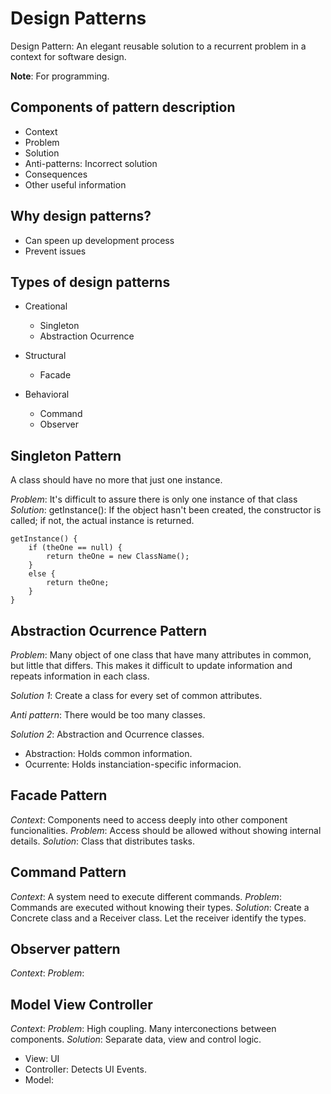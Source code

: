 # Design Patterns

Design Pattern: An elegant reusable solution to a recurrent problem in a context for software design.

__Note__: For programming.

## Components of pattern description

* Context
* Problem
* Solution
* Anti-patterns: Incorrect solution
* Consequences
* Other useful information

## Why design patterns?

* Can speen up development process
* Prevent issues

## Types of design patterns

* Creational
  * Singleton
  * Abstraction Ocurrence

* Structural
  * Facade

* Behavioral
  * Command
  * Observer

## Singleton Pattern

A class should have no more that just one instance.

*Problem*: It's difficult to assure there is only one instance of that class
*Solution*: getInstance(): If the object hasn't been created, the constructor is called; if not, the actual instance is returned.

```
getInstance() {
	if (theOne == null) {
		return theOne = new ClassName();
	}
	else {
		return theOne;
	}
}
```

## Abstraction Ocurrence Pattern

*Problem*: Many object of one class that have many attributes in common, but little that differs. This makes it difficult to update information and repeats information in each class.

*Solution 1*: Create a class for every set of common attributes.

*Anti pattern*: There would be too many classes.

*Solution 2*: Abstraction and Ocurrence classes.

* Abstraction: Holds common information.
* Ocurrente: Holds instanciation-specific informacion.

## Facade Pattern

*Context*: Components need to access deeply into other component funcionalities.
*Problem*: Access should be allowed without showing internal details.
*Solution*: Class that distributes tasks.

## Command Pattern

*Context*: A system need to execute different commands.
*Problem*: Commands are executed without knowing their types.
*Solution*: Create a Concrete class and a Receiver class. Let the receiver identify the types.

## Observer pattern

*Context*:
*Problem*: 

## Model View Controller

*Context*: 
*Problem*: High coupling. Many interconections between components.
*Solution*: Separate data, view and control logic.

* View: UI
* Controller: Detects UI Events.
* Model: 

